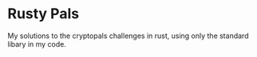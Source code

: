 # Rusty Pals

My solutions to the cryptopals challenges in rust, using only the standard libary in my code.

